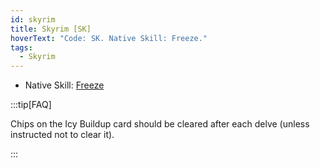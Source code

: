 ```yaml
---
id: skyrim
title: Skyrim [SK]
hoverText: "Code: SK. Native Skill: Freeze."
tags:
  - Skyrim
---
```


- Native Skill: [Freeze](/docs/enemy-skills/native-skills/freeze)

:::tip[FAQ]

Chips on the Icy Buildup card should be cleared after each delve (unless instructed not to clear it).

:::

